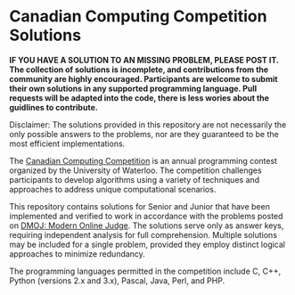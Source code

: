 # Canadian Computing Competition Solutions

**IF YOU HAVE A SOLUTION TO AN MISSING PROBLEM, PLEASE POST IT. The collection of solutions is incomplete, and contributions from the community are highly encouraged. Participants are welcome to submit their own solutions in any supported programming language. Pull requests will be adapted into the code, there is less wories about the guidlines to contribute.**

Disclaimer: The solutions provided in this repository are not necessarily the only possible answers to the problems, nor are they guaranteed to be the most efficient implementations.

The [Canadian Computing Competition](https://cemc.math.uwaterloo.ca/contests/computing.html) is an annual programming contest organized by the University of Waterloo. The competition challenges participants to develop algorithms using a variety of techniques and approaches to address unique computational scenarios.

This repository contains solutions for Senior and Junior that have been implemented and verified to work in accordance with the problems posted on [DMOJ: Modern Online Judge](https://dmoj.ca/). The solutions serve only as answer keys, requiring independent analysis for full comprehension. Multiple solutions may be included for a single problem, provided they employ distinct logical approaches to minimize redundancy.

The programming languages permitted in the competition include C, C++, Python (versions 2.x and 3.x), Pascal, Java, Perl, and PHP.